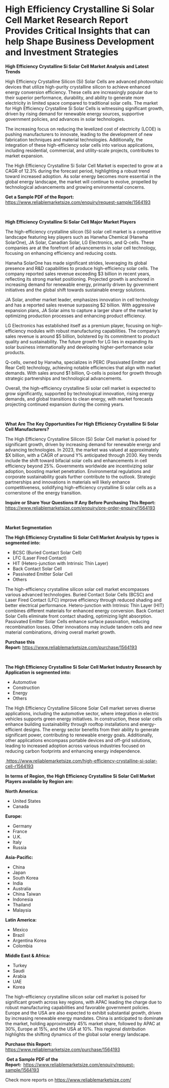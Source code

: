 <p><h1>High Efficiency Crystalline Si Solar Cell Market Research Report Provides Critical Insights that can help Shape Business Development and Investment Strategies</h1></p><p><strong>High Efficiency Crystalline Si Solar Cell Market Analysis and Latest Trends</strong></p>
<p><p>High Efficiency Crystalline Silicon (Si) Solar Cells are advanced photovoltaic devices that utilize high-purity crystalline silicon to achieve enhanced energy conversion efficiency. These cells are increasingly popular due to their superior performance, durability, and ability to generate more electricity in limited space compared to traditional solar cells. The market for High Efficiency Crystalline Si Solar Cells is witnessing significant growth, driven by rising demand for renewable energy sources, supportive government policies, and advances in solar technologies. </p><p>The increasing focus on reducing the levelized cost of electricity (LCOE) is pushing manufacturers to innovate, leading to the development of new fabrication techniques and material technologies. Additionally, the integration of these high-efficiency solar cells into various applications, including residential, commercial, and utility-scale projects, contributes to market expansion. </p><p>The High Efficiency Crystalline Si Solar Cell Market is expected to grow at a CAGR of 12.3% during the forecast period, highlighting a robust trend toward increased adoption. As solar energy becomes more essential in the global energy landscape, the market will continue to evolve, propelled by technological advancements and growing environmental concerns.</p></p>
<p><strong>Get a Sample PDF of the Report:&nbsp;</strong> <a href="https://www.reliablemarketsize.com/enquiry/request-sample/1564193?utm_campaign=3114&utm_medium=2&utm_source=Github&utm_content=ia&utm_term=07042025&utm_id=high-efficiency-crystalline-si-solar-cell">https://www.reliablemarketsize.com/enquiry/request-sample/1564193</a></p>
<p>&nbsp;</p>
<p><strong>High Efficiency Crystalline Si Solar Cell Major Market Players</strong></p>
<p><p>The high-efficiency crystalline silicon (Si) solar cell market is a competitive landscape featuring key players such as Hanwha Chemical (Hanwha SolarOne), JA Solar, Canadian Solar, LG Electronics, and Q-cells. These companies are at the forefront of advancements in solar cell technology, focusing on enhancing efficiency and reducing costs.</p><p>Hanwha SolarOne has made significant strides, leveraging its global presence and R&D capabilities to produce high-efficiency solar cells. The company reported sales revenue exceeding $3 billion in recent years, reflecting its strong market positioning. Projected growth is anchored in increasing demand for renewable energy, primarily driven by government initiatives and the global shift towards sustainable energy solutions.</p><p>JA Solar, another market leader, emphasizes innovation in cell technology and has a reported sales revenue surpassing $2 billion. With aggressive expansion plans, JA Solar aims to capture a larger share of the market by optimizing production processes and enhancing product efficiency.</p><p>LG Electronics has established itself as a premium player, focusing on high-efficiency modules with robust manufacturing capabilities. The company’s sales revenue is around $5 billion, bolstered by its commitment to product quality and sustainability. The future growth for LG lies in expanding its solar business internationally and developing higher-performance solar products.</p><p>Q-cells, owned by Hanwha, specializes in PERC (Passivated Emitter and Rear Cell) technology, achieving notable efficiencies that align with market demands. With sales around $1 billion, Q-cells is poised for growth through strategic partnerships and technological advancements.</p><p>Overall, the high-efficiency crystalline Si solar cell market is expected to grow significantly, supported by technological innovation, rising energy demands, and global transitions to clean energy, with market forecasts projecting continued expansion during the coming years.</p></p>
<p>&nbsp;</p>
<p><strong>What Are The Key Opportunities For High Efficiency Crystalline Si Solar Cell Manufacturers?</strong></p>
<p><p>The High Efficiency Crystalline Silicon (Si) Solar Cell market is poised for significant growth, driven by increasing demand for renewable energy and advancing technologies. In 2023, the market was valued at approximately $X billion, with a CAGR of around Y% anticipated through 2030. Key trends include the shift toward bifacial solar cells and enhancements in cell efficiency beyond 25%. Governments worldwide are incentivizing solar adoption, boosting market penetration. Environmental regulations and corporate sustainability goals further contribute to the outlook. Strategic partnerships and innovations in materials will likely enhance competitiveness, solidifying high-efficiency crystalline Si solar cells as a cornerstone of the energy transition.</p></p>
<p><strong>Inquire or Share Your Questions If Any Before Purchasing This Report:</strong> <a href="https://www.reliablemarketsize.com/enquiry/pre-order-enquiry/1564193?utm_campaign=3114&utm_medium=2&utm_source=Github&utm_content=ia&utm_term=07042025&utm_id=high-efficiency-crystalline-si-solar-cell">https://www.reliablemarketsize.com/enquiry/pre-order-enquiry/1564193</a></p>
<p>&nbsp;</p>
<p><strong>Market Segmentation</strong></p>
<p><strong>The High Efficiency Crystalline Si Solar Cell Market Analysis by types is segmented into:</strong></p>
<p><ul><li>BCSC (Buried Contact Solar Cell)</li><li>LFC (Laser Fired Contact)</li><li>HIT (Hetero-junction with Intrinsic Thin Layer)</li><li>Back Contact Solar Cell</li><li>Passivated Emitter Solar Cell</li><li>Others</li></ul></p>
<p><p>The high-efficiency crystalline silicon solar cell market encompasses various advanced technologies. Buried Contact Solar Cells (BCSC) and Laser Fired Contact (LFC) improve efficiency through reduced shading and better electrical performance. Hetero-junction with Intrinsic Thin Layer (HIT) combines different materials for enhanced energy conversion. Back Contact Solar Cells eliminate front contact shading, optimizing light absorption. Passivated Emitter Solar Cells enhance surface passivation, reducing recombination losses. Other innovations may include tandem cells and new material combinations, driving overall market growth.</p></p>
<p><strong>Purchase this Report:&nbsp;</strong><a href="https://www.reliablemarketsize.com/purchase/1564193?utm_campaign=3114&utm_medium=2&utm_source=Github&utm_content=ia&utm_term=07042025&utm_id=high-efficiency-crystalline-si-solar-cell">https://www.reliablemarketsize.com/purchase/1564193</a></p>
<p>&nbsp;</p>
<p><strong>The High Efficiency Crystalline Si Solar Cell Market Industry Research by Application is segmented into:</strong></p>
<p><ul><li>Automotive</li><li>Construction</li><li>Energy</li><li>Others</li></ul></p>
<p><p>The High Efficiency Crystalline Silicone Solar Cell market serves diverse applications, including the automotive sector, where integration in electric vehicles supports green energy initiatives. In construction, these solar cells enhance building sustainability through rooftop installations and energy-efficient designs. The energy sector benefits from their ability to generate significant power, contributing to renewable energy goals. Additionally, other applications encompass portable devices and off-grid solutions, leading to increased adoption across various industries focused on reducing carbon footprints and enhancing energy independence.</p></p>
<p><a href="https://www.reliablemarketsize.com/high-efficiency-crystalline-si-solar-cell-r1564193?utm_campaign=3114&utm_medium=2&utm_source=Github&utm_content=ia&utm_term=07042025&utm_id=high-efficiency-crystalline-si-solar-cell">&nbsp;https://www.reliablemarketsize.com/high-efficiency-crystalline-si-solar-cell-r1564193</a></p>
<p><strong>In terms of Region, the High Efficiency Crystalline Si Solar Cell Market Players available by Region are:</strong></p>
<p>
    <p> <strong> North America: </strong>
        <ul>
            <li>United States</li>
            <li>Canada</li>
        </ul>
        </p> 
    <p> <strong> Europe: </strong>
        <ul>
            <li>Germany</li>
            <li>France</li>
            <li>U.K.</li>
            <li>Italy</li>
            <li>Russia</li>
        </ul>
        </p> 
    <p> <strong> Asia-Pacific: </strong>
        <ul>
            <li>China</li>
            <li>Japan</li>
            <li>South Korea</li>
            <li>India</li>
            <li>Australia</li>
            <li>China Taiwan</li>
            <li>Indonesia</li>
            <li>Thailand</li>
            <li>Malaysia</li>
        </ul>
        </p> 
    <p> <strong> Latin America: </strong>
        <ul>
            <li>Mexico</li>
            <li>Brazil</li>
            <li>Argentina Korea</li>
            <li>Colombia</li>
        </ul>
        </p> 
    <p> <strong> Middle East & Africa: </strong>
        <ul>
            <li>Turkey</li>
            <li>Saudi</li>
            <li>Arabia</li>
            <li>UAE</li>
            <li>Korea</li>
        </ul>
    </p>
    </p>
<p><p>The high-efficiency crystalline silicon solar cell market is poised for significant growth across key regions, with APAC leading the charge due to robust manufacturing capabilities and favorable government policies. Europe and the USA are also expected to exhibit substantial growth, driven by increasing renewable energy mandates. China is anticipated to dominate the market, holding approximately 45% market share, followed by APAC at 30%, Europe at 15%, and the USA at 10%. This regional distribution highlights the shifting dynamics of the global solar energy landscape.</p></p>
<p><strong>Purchase this Report: </strong><a href="https://www.reliablemarketsize.com/purchase/1564193?utm_campaign=3114&utm_medium=2&utm_source=Github&utm_content=ia&utm_term=07042025&utm_id=high-efficiency-crystalline-si-solar-cell">https://www.reliablemarketsize.com/purchase/1564193</a></p>
<p>&nbsp;<strong>Get a Sample PDF of the Report:&nbsp;&nbsp;</strong><a href="https://www.reliablemarketsize.com/enquiry/request-sample/1564193?utm_campaign=3114&utm_medium=2&utm_source=Github&utm_content=ia&utm_term=07042025&utm_id=high-efficiency-crystalline-si-solar-cell">https://www.reliablemarketsize.com/enquiry/request-sample/1564193</a></p>
<p><strong></strong></p>
<p>Check more reports on <a href="https://www.reliablemarketsize.com/?utm_campaign=3114&utm_medium=2&utm_source=Github&utm_content=ia&utm_term=07042025&utm_id=high-efficiency-crystalline-si-solar-cell">https://www.reliablemarketsize.com/</a></p>